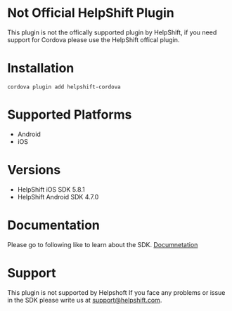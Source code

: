 # Not Official HelpShift Plugin
This plugin is not the offically supported plugin by HelpShift, if you need support for Cordova please use the HelpShift offical plugin.

# Installation

```cordova plugin add helpshift-cordova```

# Supported Platforms

- Android
- iOS

# Versions
- HelpShift iOS SDK 5.8.1
- HelpShift Android SDK 4.7.0

# Documentation

Please go to following like to learn about the SDK.
[Documnetation](https://developers.helpshift.com)

# Support
This plugin is not supported by Helpshoft
If you face any problems or issue in the SDK please write us at support@helpshift.com.
